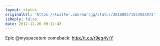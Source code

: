 ```yaml
---
layout: status
originalUrl: 'https://twitter.com/marcgg/status/281688571553923073'
isReply: false
date: 2012-12-20 09:12:43
---
```


Epic @myspacetom comeback: http://t.co/r9eg4vrY
